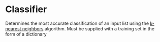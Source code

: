 # Classifier
Determines the most accurate classification of an input list using the [k-nearest neighbors](https://en.wikipedia.org/wiki/K-nearest_neighbors_algorithm) algorithm. Must be supplied with a training set in the form of a dictionary
